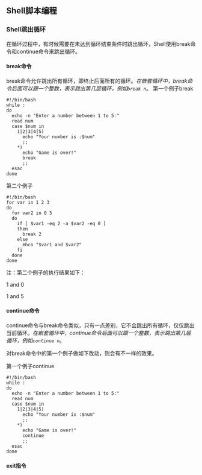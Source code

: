 ## Shell脚本编程

###  Shell跳出循环

在循环过程中，有时候需要在未达到循环结束条件时跳出循环，Shell使用break命令和continue命令来跳出循环。

#### break命令

break命令允许跳出所有循环，即终止后面所有的循环。_在嵌套循环中，break命令后面可以跟一个整数，表示跳出第几层循环，例如`break n`_。
第一个例子break
```
#!/bin/bash
while :
do
  echo -n "Enter a number between 1 to 5:"
  read num
  case $num in
    1|2|3|4|5)
      echo "Your number is :$num"
      ;;
    *)
      echo "Game is over!"
      break
      ;;
  esac
done
```

第二个例子

```
#!/bin/bash
for var in 1 2 3
do
  for var2 in 0 5
  do
    if [ $var1 -eq 2 -a $var2 -eq 0 ]
    then
      break 2
    else
      ehco "$var1 and $var2"
    fi
  done
done
```
注：第二个例子的执行结果如下：

1 and 0

1 and 5

#### continue命令

continue命令与break命令类似，只有一点差别，它不会跳出所有循环，仅仅跳出当前循环。_在嵌套循环中，continue命令后面可以跟一个整数，表示跳出第几层循环，例如`continue n`_。

对break命令中的第一个例子做如下改动，则会有不一样的效果。

第一个例子continue

```
#!/bin/bash
while :
do
  echo -n "Enter a number between 1 to 5:"
  read num
  case $num in
    1|2|3|4|5)
      echo "Your number is :$num"
      ;;
    *)
      echo "Game is over!"
      continue
      ;;
  esac
done
```

#### exit指令
